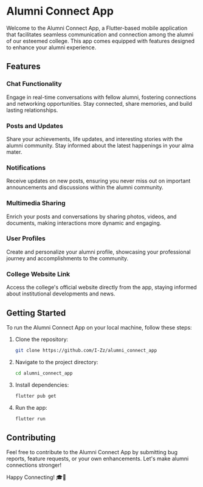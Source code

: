 # Alumni Connect App

Welcome to the Alumni Connect App, a Flutter-based mobile application that facilitates seamless communication and connection among the alumni of our esteemed college. This app comes equipped with features designed to enhance your alumni experience.

## Features

### Chat Functionality
Engage in real-time conversations with fellow alumni, fostering connections and networking opportunities. Stay connected, share memories, and build lasting relationships.

### Posts and Updates
Share your achievements, life updates, and interesting stories with the alumni community. Stay informed about the latest happenings in your alma mater.

### Notifications
Receive updates on new posts, ensuring you never miss out on important announcements and discussions within the alumni community.

### Multimedia Sharing
Enrich your posts and conversations by sharing photos, videos, and documents, making interactions more dynamic and engaging.

### User Profiles
Create and personalize your alumni profile, showcasing your professional journey and accomplishments to the community.

### College Website Link
Access the college's official website directly from the app, staying informed about institutional developments and news.

## Getting Started

To run the Alumni Connect App on your local machine, follow these steps:

1. Clone the repository:

   ```bash
   git clone https://github.com/I-Zz/alumni_connect_app
   ```

2. Navigate to the project directory:

   ```bash
   cd alumni_connect_app
   ```

3. Install dependencies:

   ```bash
   flutter pub get
   ```

4. Run the app:

   ```bash
   flutter run
   ```


## Contributing

Feel free to contribute to the Alumni Connect App by submitting bug reports, feature requests, or your own enhancements. Let's make alumni connections stronger!

Happy Connecting! 🎓📱


